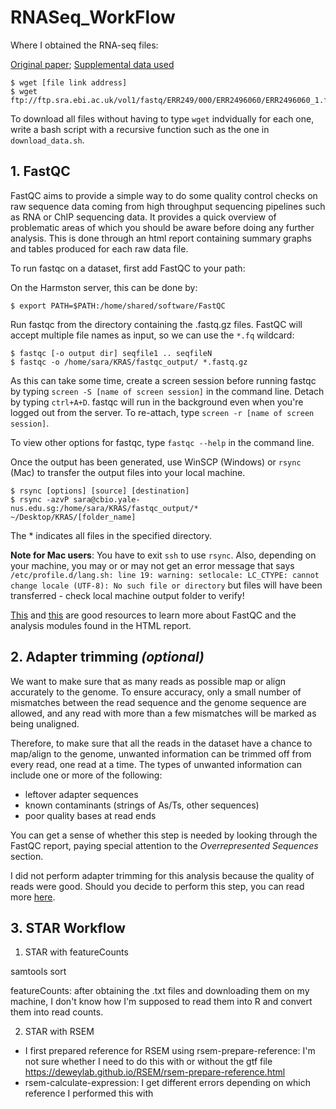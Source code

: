 # RNASeq_WorkFlow

Where I obtained the RNA-seq files: 

[Original paper](https://www.nature.com/articles/s41591-019-0368-8#change-history); 
[Supplemental data used](https://www.ebi.ac.uk/ena/browser/view/PRJEB25797?show=reads)

```
$ wget [file link address]
$ wget ftp://ftp.sra.ebi.ac.uk/vol1/fastq/ERR249/000/ERR2496060/ERR2496060_1.fastq.gz
```
To download all files without having to type ```wget``` indvidually for each one, write a bash script with a recursive function such as the one in ```download_data.sh```.

## 1. FastQC 

FastQC aims to provide a simple way to do some quality control checks on raw sequence data coming from high throughput sequencing pipelines such as RNA or ChIP sequencing data. It provides a quick overview of problematic areas of which you should be aware before doing any further analysis. This is done through an html report containing summary graphs and tables produced for each raw data file. 

To run fastqc on a dataset, first add FastQC to your path: 

On the Harmston server, this can be done by: 
```
$ export PATH=$PATH:/home/shared/software/FastQC 
```
Run fastqc from the directory containing the .fastq.gz files. FastQC will accept multiple file names as input, so we can use the ```*.fq``` wildcard:
```
$ fastqc [-o output dir] seqfile1 .. seqfileN
$ fastqc -o /home/sara/KRAS/fastqc_output/ *.fastq.gz
```

As this can take some time, create a screen session before running fastqc by typing ```screen -S [name of screen session]``` in the command line. Detach by typing ```ctrl+A+D```. fastqc will run in the background even when you're logged out from the server. To re-attach, type ```screen -r [name of screen session]```.

To view other options for fastqc, type ```fastqc --help``` in the command line. 

Once the output has been generated, use WinSCP (Windows) or ```rsync``` (Mac) to transfer the output files into your local machine. 

```
$ rsync [options] [source] [destination]
$ rsync -azvP sara@cbio.yale-nus.edu.sg:/home/sara/KRAS/fastqc_output/* ~/Desktop/KRAS/[folder_name]
```
The * indicates all files in the specified directory. 

**Note for Mac users**: You have to exit ```ssh``` to use ```rsync```. Also, depending on your machine, you may or or may not get an error message that says ```/etc/profile.d/lang.sh: line 19: warning: setlocale: LC_CTYPE: cannot change locale (UTF-8): No such file or directory``` but files will have been transferred - check local machine output folder to verify! 

[This](https://www.bioinformatics.babraham.ac.uk/projects/fastqc/) and [this](https://www.bioinformatics.babraham.ac.uk/projects/fastqc/Help/) are good resources to learn more about FastQC and the analysis modules found in the HTML report. 


## 2. Adapter trimming *(optional)*

We want to make sure that as many reads as possible map or align accurately to the genome. To ensure accuracy, only a small number of mismatches between the read sequence and the genome sequence are allowed, and any read with more than a few mismatches will be marked as being unaligned.

Therefore, to make sure that all the reads in the dataset have a chance to map/align to the genome, unwanted information can be trimmed off from every read, one read at a time. The types of unwanted information can include one or more of the following:

- leftover adapter sequences
- known contaminants (strings of As/Ts, other sequences)
- poor quality bases at read ends

You can get a sense of whether this step is needed by looking through the FastQC report, paying special attention to the *Overrepresented Sequences* section. 

I did not perform adapter trimming for this analysis because the quality of reads were good. Should you decide to perform this step, you can read more [here](https://hbctraining.github.io/Intro-to-rnaseq-hpc-O2/lessons/02_assessing_quality.html).  

## 3. STAR Workflow 

1. STAR with featureCounts

samtools sort

featureCounts: after obtaining the .txt files and downloading them on my machine, I don't know how I'm supposed to read them into R and convert them into read counts. 

2. STAR with RSEM

- I first prepared reference for RSEM using rsem-prepare-reference: I'm not sure whether I need to do this with or without the gtf file 
https://deweylab.github.io/RSEM/rsem-prepare-reference.html
- rsem-calculate-expression: I get different errors depending on which reference I performed this with
